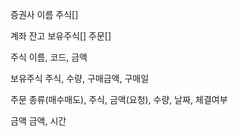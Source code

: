 증권사
이름
주식[]

계좌
잔고
보유주식[]
주문[]

주식 이름, 코드, 금액

보유주식 주식, 수량, 구매금액, 구매일

주문 종류(매수매도), 주식, 금액(요청), 수량, 날짜, 체결여부

금액 금액, 시간
